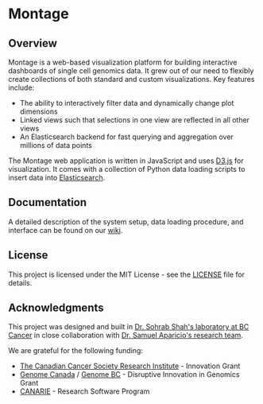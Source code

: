 # Montage

## Overview

Montage is a web-based visualization platform for building interactive dashboards of single cell genomics data. It grew out of our need to flexibly create collections of both standard and custom visualizations. Key features include:

* The ability to interactively filter data and dynamically change plot dimensions
* Linked views such that selections in one view are reflected in all other views
* An Elasticsearch backend for fast querying and aggregation over millions of data points

The Montage web application is written in JavaScript and uses [D3.js](https://d3js.org/) for visualization. It comes with a collection of Python data loading scripts to insert data into [Elasticsearch](https://www.elastic.co/products/elasticsearch). 

## Documentation

A detailed description of the system setup, data loading procedure, and interface can be found on our [wiki](https://github.com/shahcompbio/montage/wiki).

## License

This project is licensed under the MIT License - see the [LICENSE](https://github.com/shahcompbio/montage/blob/master/LICENSE) file for details.

## Acknowledgments
This project was designed and built in [Dr. Sohrab Shah's laboratory at BC Cancer](http://shahlab.ca/) in close collaboration with [Dr. Samuel Aparicio's research team](http://molonc.bccrc.ca/aparicio-lab/).

We are grateful for the following funding:
* [The Canadian Cancer Society Research Institute](http://www.cancer.ca/research) - Innovation Grant 
* [Genome Canada](https://www.genomecanada.ca/) / [Genome BC](https://www.genomebc.ca/) - Disruptive Innovation in Genomics Grant 
* [CANARIE](https://www.canarie.ca) - Research Software Program